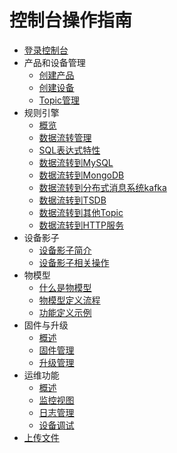 # 控制台操作指南

* [登录控制台](iot/uiot-core/console_guide/chek_in)
* 产品和设备管理
  * [创建产品](iot/uiot-core/console_guide/product_device/create_products)
  * [创建设备](iot/uiot-core/console_guide/product_device/create_devcies)
  * [Topic管理](iot/uiot-core/console_guide/product_device/topic)
* 规则引擎
  * [概览](iot/uiot-core/console_guide/ruleengine/what_is_ruleegngine)
  * [数据流转管理](iot/uiot-core/console_guide/ruleengine/data_forwarding)
  * [SQL表达式特性](iot/uiot-core/console_guide/ruleengine/sql_statements)
  * [数据流转到MySQL](iot/uiot-core/console_guide/ruleengine/forward_data_to_mysql)
  * [数据流转到MongoDB](iot/uiot-core/console_guide/ruleengine/forward_data_to_mongodb)
  * [数据流转到分布式消息系统kafka](iot/uiot-core/console_guide/ruleengine/forward_data_to_kafka)
  * [数据流转到TSDB](iot/uiot-core/console_guide/ruleengine/forward_data_to_tsdb)
  * [数据流转到其他Topic](iot/uiot-core/console_guide/ruleengine/forward_data_to_topic)
  * [数据流转到HTTP服务](iot/uiot-core/console_guide/ruleengine/forward_data_to_http)
* 设备影子
  * [设备影子简介](iot/uiot-core/console_guide/device_shadow/waht_is_deviceshadow)
  * [设备影子相关操作](iot/uiot-core/console_guide/device_shadow/operation_guide)
* 物模型
  * [什么是物模型](iot/uiot-core/console_guide/thingmode/what_is_thingmode)
  * [物模型定义流程](iot/uiot-core/console_guide/thingmode/thingmode_guide)
  * [功能定义示例](iot/uiot-core/console_guide/thingmode/operation_example)
* 固件与升级
  * [概述](iot/uiot-core/console_guide/ota/what_is_ota)
  * [固件管理](iot/uiot-core/console_guide/ota/firmware_management)
  * [升级管理](iot/uiot-core/console_guide/ota/firmware_update)
* 运维功能
  * [概述](iot/uiot-core/console_guide/monitoring_maintenance/monitoring_maintenance_introduction)
  * [监控视图](iot/uiot-core/console_guide/monitoring_maintenance/monitor)
  * [日志管理](iot/uiot-core/console_guide/monitoring_maintenance/log)
  * [设备调试](iot/uiot-core/console_guide/monitoring_maintenance/online_debug)
* [上传文件](iot/uiot-core/console_guide/uploadfile)
